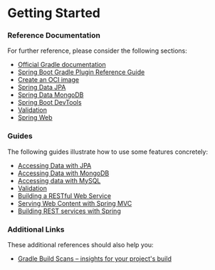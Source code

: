 # Getting Started

### Reference Documentation

For further reference, please consider the following sections:

* [Official Gradle documentation](https://docs.gradle.org)
* [Spring Boot Gradle Plugin Reference Guide](https://docs.spring.io/spring-boot/3.5.1/gradle-plugin)
* [Create an OCI image](https://docs.spring.io/spring-boot/3.5.1/gradle-plugin/packaging-oci-image.html)
* [Spring Data JPA](https://docs.spring.io/spring-boot/3.5.1/reference/data/sql.html#data.sql.jpa-and-spring-data)
* [Spring Data MongoDB](https://docs.spring.io/spring-boot/3.5.1/reference/data/nosql.html#data.nosql.mongodb)
* [Spring Boot DevTools](https://docs.spring.io/spring-boot/3.5.1/reference/using/devtools.html)
* [Validation](https://docs.spring.io/spring-boot/3.5.1/reference/io/validation.html)
* [Spring Web](https://docs.spring.io/spring-boot/3.5.1/reference/web/servlet.html)

### Guides

The following guides illustrate how to use some features concretely:

* [Accessing Data with JPA](https://spring.io/guides/gs/accessing-data-jpa/)
* [Accessing Data with MongoDB](https://spring.io/guides/gs/accessing-data-mongodb/)
* [Accessing data with MySQL](https://spring.io/guides/gs/accessing-data-mysql/)
* [Validation](https://spring.io/guides/gs/validating-form-input/)
* [Building a RESTful Web Service](https://spring.io/guides/gs/rest-service/)
* [Serving Web Content with Spring MVC](https://spring.io/guides/gs/serving-web-content/)
* [Building REST services with Spring](https://spring.io/guides/tutorials/rest/)

### Additional Links

These additional references should also help you:

* [Gradle Build Scans – insights for your project's build](https://scans.gradle.com#gradle)

